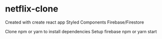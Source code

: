 # netflix-clone
Created with create react app
Styled Components
Firebase/Firestore

Clone
npm or yarn to install dependencies
Setup firebase
npm or yarn start
